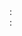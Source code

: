 
<!DOCTYPE html>
<html lang="en">

<head>
    <meta charset="UTF-8" />
    <meta http-equiv="X-UA-Compatible" content="IE=edge" />
    <meta name="viewport" content="width=device-width, initial-scale=1.0" />
    <script src="https://kit.fontawesome.com/4f6c794eb6.js" crossorigin="anonymous"></script>
    <link rel="stylesheet" href="style.css" />
    <link rel="icon"
        href="https://images-platform.99static.com//0ZStLQvlGJmlJVOhWzw4-QFumJ4=/378x2270:1015x2908/fit-in/500x500/99designs-contests-attachments/124/124379/attachment_124379801" />
    <title>JS Clock</title>
</head>

<body>
    <div class="container">
        <div class="card1"></div>
        <div class="card2"></div>
        <div class="glass-card">
            <div class="colons">
                <div class="colon1 colon">:</div>
                <div class="colon2 colon">:</div>
            </div>
            <div class="hour-card">
                <p class="clock-hour" id="hours"></p>
            </div>
            <div class="minute-card">
                <p class="clock-minute" id="minutes"></p>
            </div>
            <div class="second-card">
                <p class="clock-second" id="seconds"></p>
            </div>
            <div class="am-pm">
                <p class="am-pm-txt" id="AMPM"></p>
            </div>
        </div>
    </div>
    <script src="script.js"></script>
</body>

</html>
